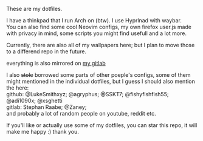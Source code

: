 These are my dotfiles.

I have a thinkpad that I run Arch on (btw). I use Hyprlnad with waybar. <br>
You can also find some cool Neovim configs, my own firefox user.js made with privacy in mind, some scripts you might find usefull and a lot more.

Currently, there are also all of my wallpapers here; but I plan to move those to a differend repo in the future.

everything is also mirrored on [my gitlab](https://gitlab.com/vmkxyz/dotfiles/-/tree/master?ref_type=heads)

I also ~~stole~~ borrowed some parts of other poeple's configs, some of them might mentioned in the individual dotfiles, but I guess I should also mention the here: <br>
github: @LukeSmithxyz; @agryphus; @SSKT7; @fishyfishfish55; @adi1090x; @xsghetti <br>
gitlab: Stephan Raabe; @Zaney; <br>
and probably a lot of random people on youtube, reddit etc.

If you'll like or actually use some of my dotfiles, you can star this repo, it will make me happy :) thank you.
